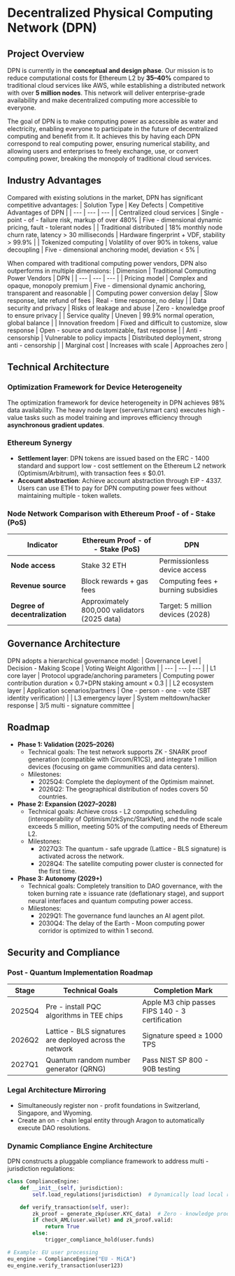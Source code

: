 # Decentralized Physical Computing Network (DPN)

## Project Overview
DPN is currently in the **conceptual and design phase**. Our mission is to reduce computational costs for Ethereum L2 by **35–40%** compared to traditional cloud services like AWS, while establishing a distributed network with over **5 million nodes**. This network will deliver enterprise-grade availability and make decentralized computing more accessible to everyone.

The goal of DPN is to make computing power as accessible as water and electricity, enabling everyone to participate in the future of decentralized computing and benefit from it. It achieves this by having each DPN correspond to real computing power, ensuring numerical stability, and allowing users and enterprises to freely exchange, use, or convert computing power, breaking the monopoly of traditional cloud services.

## Industry Advantages
Compared with existing solutions in the market, DPN has significant competitive advantages:
| Solution Type | Key Defects | Competitive Advantages of DPN |
| --- | --- | --- |
| Centralized cloud services | Single - point - of - failure risk, markup of over 480% | Five - dimensional dynamic pricing, fault - tolerant nodes |
| Traditional distributed | 18% monthly node churn rate, latency > 30 milliseconds | Hardware fingerprint + VDF, stability > 99.9% |
| Tokenized computing | Volatility of over 90% in tokens, value decoupling | Five - dimensional anchoring model, deviation < 5% |

When compared with traditional computing power vendors, DPN also outperforms in multiple dimensions:
| Dimension | Traditional Computing Power Vendors | DPN |
| --- | --- | --- |
| Pricing model | Complex and opaque, monopoly premium | Five - dimensional dynamic anchoring, transparent and reasonable |
| Computing power conversion delay | Slow response, late refund of fees | Real - time response, no delay |
| Data security and privacy | Risks of leakage and abuse | Zero - knowledge proof to ensure privacy |
| Service quality | Uneven | 99.9% normal operation, global balance |
| Innovation freedom | Fixed and difficult to customize, slow response | Open - source and customizable, fast response |
| Anti - censorship | Vulnerable to policy impacts | Distributed deployment, strong anti - censorship |
| Marginal cost | Increases with scale | Approaches zero |

## Technical Architecture
### Optimization Framework for Device Heterogeneity
The optimization framework for device heterogeneity in DPN achieves 98% data availability. The heavy node layer (servers/smart cars) executes high - value tasks such as model training and improves efficiency through **asynchronous gradient updates**.

### Ethereum Synergy
- **Settlement layer**: DPN tokens are issued based on the ERC - 1400 standard and support low - cost settlement on the Ethereum L2 network (Optimism/Arbitrum), with transaction fees ≤ $0.01.
- **Account abstraction**: Achieve account abstraction through EIP - 4337. Users can use ETH to pay for DPN computing power fees without maintaining multiple - token wallets.

### Node Network Comparison with Ethereum Proof - of - Stake (PoS)
| Indicator | Ethereum Proof - of - Stake (PoS) | DPN |
| --- | --- | --- |
| **Node access** | Stake 32 ETH | Permissionless device access |
| **Revenue source** | Block rewards + gas fees | Computing fees + burning subsidies |
| **Degree of decentralization** | Approximately 800,000 validators (2025 data) | Target: 5 million devices (2028) |

## Governance Architecture
DPN adopts a hierarchical governance model:
| Governance Level | Decision - Making Scope | Voting Weight Algorithm |
| --- | --- | --- |
| L1 core layer | Protocol upgrade/anchoring parameters | Computing power contribution duration × 0.7+DPN staking amount × 0.3 |
| L2 ecosystem layer | Application scenarios/partners | One - person - one - vote (SBT identity verification) |
| L3 emergency layer | System meltdown/hacker response | 3/5 multi - signature committee |

## Roadmap
- **Phase 1: Validation (2025–2026)**  
  - Technical goals: The test network supports ZK - SNARK proof generation (compatible with Circom/R1CS), and integrate 1 million devices (focusing on game communities and data centers).
  - Milestones:
    - 2025Q4: Complete the deployment of the Optimism mainnet.
    - 2026Q2: The geographical distribution of nodes covers 50 countries.
- **Phase 2: Expansion (2027–2028)**  
  - Technical goals: Achieve cross - L2 computing scheduling (interoperability of Optimism/zkSync/StarkNet), and the node scale exceeds 5 million, meeting 50% of the computing needs of Ethereum L2.
  - Milestones:
    - 2027Q3: The quantum - safe upgrade (Lattice - BLS signature) is activated across the network.
    - 2028Q4: The satellite computing power cluster is connected for the first time.
- **Phase 3: Autonomy (2029+)**  
  - Technical goals: Completely transition to DAO governance, with the token burning rate ≥ issuance rate (deflationary stage), and support neural interfaces and quantum computing power access.
  - Milestones:
    - 2029Q1: The governance fund launches an AI agent pilot.
    - 2030Q4: The delay of the Earth - Moon computing power corridor is optimized to within 1 second.

## Security and Compliance
### Post - Quantum Implementation Roadmap
| Stage | Technical Goals | Completion Mark |
| --- | --- | --- |
| 2025Q4 | Pre - install PQC algorithms in TEE chips | Apple M3 chip passes FIPS 140 - 3 certification |
| 2026Q2 | Lattice - BLS signatures are deployed across the network | Signature speed ≥ 1000 TPS |
| 2027Q1 | Quantum random number generator (QRNG) | Pass NIST SP 800 - 90B testing |

### Legal Architecture Mirroring
- Simultaneously register non - profit foundations in Switzerland, Singapore, and Wyoming.
- Create an on - chain legal entity through Aragon to automatically execute DAO resolutions.

### Dynamic Compliance Engine Architecture
DPN constructs a pluggable compliance framework to address multi - jurisdiction regulations:
```python
class ComplianceEngine:
    def __init__(self, jurisdiction):
        self.load_regulations(jurisdiction)  # Dynamically load local regulations

    def verify_transaction(self, user):
        zk_proof = generate_zkp(user.KYC_data)  # Zero - knowledge proof verification
        if check_AML(user.wallet) and zk_proof.valid:
            return True
        else:
            trigger_compliance_hold(user.funds)

# Example: EU user processing
eu_engine = ComplianceEngine("EU - MiCA")
eu_engine.verify_transaction(user123)
